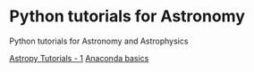# Python tutorials for Astronomy
Python tutorials for Astronomy and Astrophysics


[Astropy Tutorials - 1](https://sonithls.github.io/Python_tutorials_for_Astronomy/blob/main/doc/Astropy%20tutorial-1.html)
[Anaconda basics](doc/Astropy%20tutorial-1.html)
